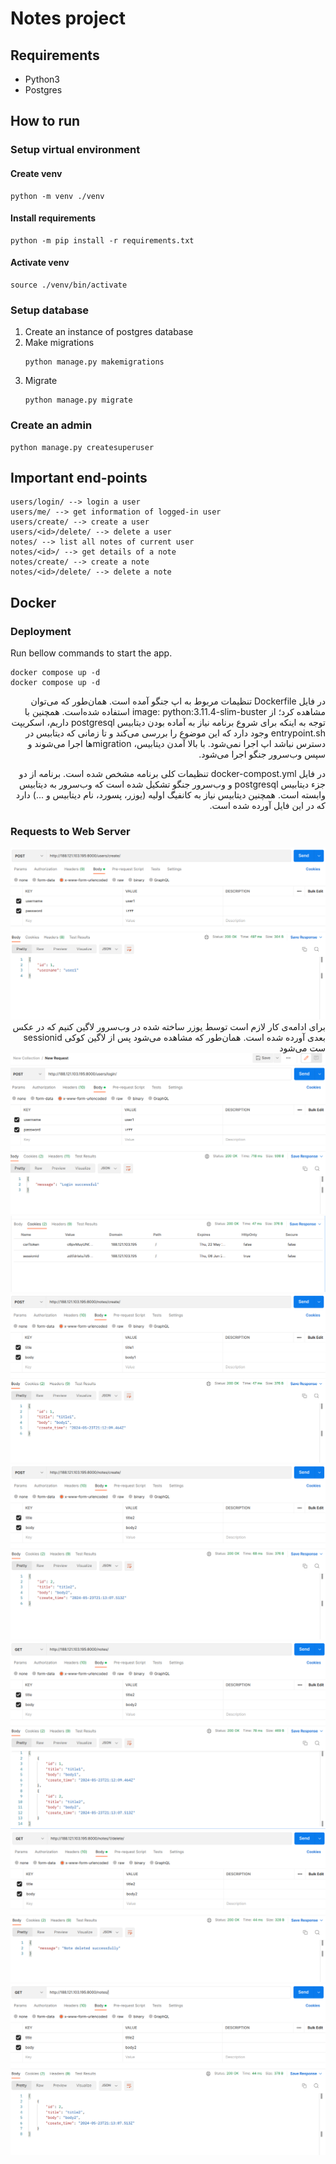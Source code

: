 # Notes project

## Requirements
- Python3
- Postgres

## How to run

### Setup virtual environment

#### Create venv
```
python -m venv ./venv
```

#### Install requirements
```
python -m pip install -r requirements.txt
```

#### Activate venv
```
source ./venv/bin/activate
```

### Setup database
1. Create an instance of postgres database
2. Make migrations
    ```
    python manage.py makemigrations
    ```
3. Migrate
    ```
    python manage.py migrate
    ```

### Create an admin
```
python manage.py createsuperuser
```

## Important end-points
```
users/login/ --> login a user
users/me/ --> get information of logged-in user
users/create/ --> create a user
users/<id>/delete/ --> delete a user
notes/ --> list all notes of current user
notes/<id>/ --> get details of a note
notes/create/ --> create a note
notes/<id>/delete/ --> delete a note
```

## Docker

### Deployment

Run bellow commands to start the app.
```shell
docker compose up -d
docker compose up -d
``` 

<div dir="rtl">
در فایل Dockerfile تنظیمات مربوط به اپ جنگو آمده است. همان‌طور که می‌توان مشاهده کرد؛
از image: python:3.11.4-slim-buster استفاده شده‌است.
همچنین با توجه به اینکه برای شروع برنامه نیاز به آماده بودن دیتابیس postgresql داریم،
اسکریپت entrypoint.sh وجود دارد که این موضوع را بررسی می‌کند و تا زمانی که دیتابیس در دسترس نباشد اپ اجرا نمی‌شود.
با بالا آمدن دیتابیس، migrationها اجرا می‌شوند و سپس وب‌سرور جنگو اجرا می‌شود.

در فایل docker-compost.yml تنظیمات کلی برنامه مشخص شده است.
برنامه از دو جزء دیتابیس postgresql و وب‌سرور جنگو تشکیل شده است که وب‌سرور به دیتابیس وابسته است.
همچنین دیتابیس نیاز به کانفیگ اولیه (یوزر، پسورد، نام دیتابیس و ...) دارد که در این فایل آورده شده است.

</div>


### Requests to Web Server

<img src="statics/1.png">

<div dir="rtl">
برای ادامه‌ی کار لازم است توسط یوزر ساخته شده در وب‌سرور لاگین کنیم که در عکس بعدی آورده شده است. همان‌طور که مشاهده می‌شود پس از لاگین کوکی sessionid ست می‌شود
</div>

<img src="statics/2.png">
<img src="statics/3.png">
<img src="statics/4.png">
<img src="statics/5.png">
<img src="statics/6.png">
<img src="statics/7.png">
<img src="statics/8.png">
